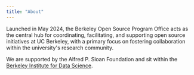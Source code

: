 ```yaml
---
title: "About"
---
```


Launched in May 2024, the Berkeley Open Source Program Office acts as the central hub for coordinating, facilitating, and supporting
open source initiatives at UC Berkeley, with a primary focus on fostering collaboration within the university's research community.

We are supported by the Alfred P. Sloan Foundation and sit within the [Berkeley Institute for Data Science](https://bids.berkeley.edu/).
